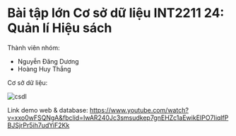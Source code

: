 # Bài tập lớn Cơ sở dữ liệu INT2211 24: Quản lí Hiệu sách
Thành viên nhóm:
- Nguyễn Đăng Dương
- Hoàng Huy Thắng

Cơ sở dữ liệu:

![csdl](https://user-images.githubusercontent.com/100281796/204355016-d93d7f9b-0a4e-4e9c-b9ff-edbf3f55a9d3.png)

Link demo web & database: https://www.youtube.com/watch?v=xxo0wFSQNgA&fbclid=IwAR240Jc3smsudkep7gnEHZc1aEwikEIPO7IiqlfPBJSjrPr5ih7udYiF2Kk
